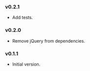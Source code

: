 ### v0.2.1
* Add tests.

### v0.2.0
* Remove jQuery from dependencies.

### v0.1.1
* Initial version.
